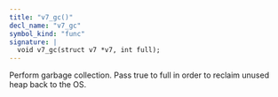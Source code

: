 ```yaml
---
title: "v7_gc()"
decl_name: "v7_gc"
symbol_kind: "func"
signature: |
  void v7_gc(struct v7 *v7, int full);
---
```


Perform garbage collection.
Pass true to full in order to reclaim unused heap back to the OS. 

